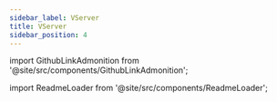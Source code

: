 ```yaml
---
sidebar_label: VServer
title: VServer
sidebar_position: 4
---
```


import GithubLinkAdmonition from '@site/src/components/GithubLinkAdmonition';

<GithubLinkAdmonition title="VServer" text="Github" type="tip" link="www.github.com/johntwiix/vserver/"/>

import ReadmeLoader from '@site/src/components/ReadmeLoader';

<ReadmeLoader repo="vserver" />
